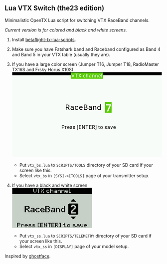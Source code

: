 ## Lua VTX Switch (the23 edition)

Minimalistic OpenTX Lua script for switching VTX RaceBand channels.

_Current version is for colored and black and white screens._

1. Install [betaflight-tx-lua-scripts](https://github.com/betaflight/betaflight-tx-lua-scripts).
2. Make sure you have Fatshark band and Raceband configured as Band 4 and Band 5 in your VTX table (usually they are).


3. If you have a large color screen (Jumper T16, Jumper T18, RadioMaster TX16S and Frsky Horus X10S)<br/>
 ![Screenshot](https://github.com/the23x/lua-vtx-switch-plus/blob/master/screenshotbs.png?raw=true)
	- Put `vtx_bs.lua` to `SCRIPTS/TOOLS` directory of your SD card if your screen like this.
	- Select `vtx_bs` in `[SYS]->[TOOLS]` page of your transmitter setup.

4. If you have a black and white screen<br/>
 ![Screenshot](https://github.com/the23x/lua-vtx-switch-plus/blob/master/screenshotss.png?raw=true)
	- Put `vtx_ss.lua` to `SCRIPTS/TELEMETRY` directory of your SD card if your screen like this.
	- Select `vtx_ss` in `[DISPLAY]` page of your model setup.


Inspired by [ghostface](https://gist.github.com/ghostface/b7de909b24fc7ce4b4c75de515c0ae46#file-vtx-lua-L1).
